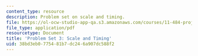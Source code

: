```yaml
---
content_type: resource
description: Problem set on scale and timing.
file: https://ol-ocw-studio-app-qa.s3.amazonaws.com/courses/11-484-project-appraisal-in-developing-countries-spring-2005/38bd3eb0775481b7dc246a907dc588f2_ps03.pdf
file_type: application/pdf
resourcetype: Document
title: 'Problem Set 3: Scale and Timing'
uid: 38bd3eb0-7754-81b7-dc24-6a907dc588f2
---
```

